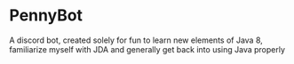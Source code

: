 # PennyBot
A discord bot, created solely for fun to learn new elements of Java 8, familiarize myself with JDA and generally get back into using Java properly
